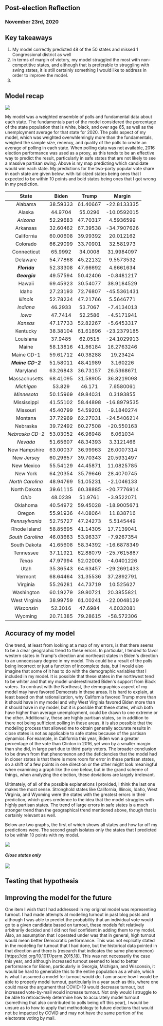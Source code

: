 ## Post-election Reflection
### November 23rd, 2020



## Key takeaways
1. My model correctly predicted 48 of the 50 states and missed 1 Congressional district as well
2. In terms of margin of victory, my model struggled the most with non-competitive states, and although that is preferable to struggling with swing states, it is still certainly something I would like to address in order to improve the model.
3. 

## Model recap

![](https://github.com/eric-white2021/gov1347blog/blob/gh-pages/final/2020pred_1.png?raw=true)

My model was a weighted ensemble of polls and fundamental data about each state. The fundamentals part of the model considered the percentage of the state population that is white, black, and over age 65, as well as the unemployment average for that state for 2020. The polls aspect of my model, which was weighted overwhlemingly more than the fundamentals, weighed the sample size, recency, and quality of the polls to create an average of polling in each state. When polling data was not available, 2016 election performance was used as a proxy, as this tends to be an effective way to predict the result, particularly in safe states that are not likely to see a massive partisan swing. Above is my map predicting which candidate would win each state. My predictions for the two-party popular vote share in each state are given below, with italicized states being ones that I expected to be within 10 points and bold states being ones that I got wrong in my prediction.

**State**|**Biden**|**Trump**|**Margin**
:-----:|:-----:|:-----:|:-----:
Alabama|38.59333|61.40667|-22.8133335
Alaska|44.9704|55.0296|-10.0592015
*Arizona*|52.29683|47.70317|4.5936599
Arkansas|32.60462|67.39538|-34.7907626
California|60.00608|39.99392|20.012162
Colorado|66.29099|33.70901|32.581973
Connecticut|65.9992|34.0008|31.9984097
Delaware|54.77868|45.22132|9.5573532
***Florida***|52.33308|47.66692|4.6661634
***Georgia***|49.57594|50.42406|-0.8481217
Hawaii|69.45923|30.54077|38.9184529
Idaho|27.23193|72.76807|-45.5361431
*Illinois*|52.78234|47.21766|5.5646771
*Indiana*|46.2933|53.7067|-7.4134013
*Iowa*|47.7414|52.2586|-4.5171941
*Kansas*|47.17733|52.82267|-5.6453317
Kentucky|38.38104|61.61896|-23.2379185
Louisiana|37.9485|62.0515|-24.1029913
Maine|58.13816|41.86184|16.2763246
Maine CD-1|59.61712|40.38288|19.23424
***Maine CD-2***|51.58011|48.41989|3.160226
Maryland|63.26843|36.73157|26.5368671
Massachusetts|68.41095|31.58905|36.8219098
*Michigan*|53.829|46.171|7.6580061
*Minnesota*|50.15969|49.84031|0.3193855
Mississippi|41.55102|58.44898|-16.8979535
Missouri|45.40799|54.59201|-9.1840274
Montana|37.72969|62.27031|-24.5406214
Nebraska|39.72492|60.27508|-20.550163
*Nebraska CD-2*|53.03052|46.96948|6.061034
*Nevada*|51.65607|48.34393|3.3121466
New Hampshire|63.00037|36.99963|26.0007314
New Jersey|60.29657|39.70343|20.5931497
New Mexico|55.54129|44.45871|11.0825785
New York|64.20354|35.79646|28.4070745
*North Carolina*|48.94769|51.05231|-2.1046133
North Dakota|39.61115|60.38885|-20.7776914
*Ohio*|48.0239|51.9761|-3.9522071
Oklahoma|40.54972|59.45028|-18.9005671
Oregon|55.91936|44.08064|11.838716
*Pennsylvania*|52.75727|47.24273|5.5145449
Rhode Island|58.85695|41.14305|17.7139041
*South Carolina*|46.03663|53.96337|-7.9267354
South Dakota|41.65608|58.34392|-16.6878349
Tennessee|37.11921|62.88079|-25.7615867
*Texas*|47.97994|52.02006|-4.0401226
Utah|35.36543|64.63457|-29.2691433
Vermont|68.64464|31.35536|37.2892791
Virginia|55.26281|44.73719|10.525627
Washington|60.19279|39.80721|20.3855821
West Virginia|38.99759|61.00241|-22.0048129
*Wisconsin*|52.3016|47.6984|4.6032081
Wyoming|20.71385|79.28615|-58.572306


## Accuracy of my model
One trend, at least from looking at a map of my errors, is that there seems to be a clear geographic trend to these errors. In particular, I tended to favor western states in Trump's direction and northeast states in Biden's direction to an unnecessary degree in my model. This could be a result of the polls being incorrect or just a function of incomplete data, but I would also imagine that some of it has to do with the demographic variables that I included in my model. It is possible that these states in the northwest tend to be whiter and that my model underestimated Biden's support from Black voters. To contrast with the Northeast, the demographics aspect of my model may have favored Democrats in these areas. It is hard to explain, at least based on that rationalization, why California favored Trump more than it should have in my model and why West Virginia favored Biden more than it should have in my model, but it is possible that these states, which both have higher than average unemployment, could be drawn to one extreme or the other. Additionally, these are highly partisan states, so in addition to there not being sufficient polling in these areas, it is also possible that the modeling process that allowed me to obtain generally accurate results in close states is not as applicable to safe states because of the partisan dynamics. For example, in California this year, Biden won a greater percentage of the vote than Clinton in 2016, yet won by a smaller margin than she did, in large part due to third party voters. The broader conclusion to be drawn from that phenomenon and the deficiencies that the model had in closer states is that there is more room for error in these partisan states, so a shift of a few points in one direction or the other might look meaningful when examining a graph like the one below, but in the grand scheme of things, when analyzing the election, these deviations are largely irrelevant. 

Ultimately, of all of the possible explanations I provided, I think the last one makes the most sense. Stronghold states like California, Illinois, Idaho, West Virginia, and Wyoming were the states with the greatest errors in their prediction, which gives credence to the idea that the model struggles with highly partisan states. The trend of large errors in safe states is a much stronger trend than the geographical trend mentioned above, though that is certainly relevant as well.

Below are two graphs, the first of which shows all states and how far off my predictions were. The second graph isolates only the states that I predicted to be within 10 points with my model. 

![](https://github.com/eric-white2021/gov1347blog/blob/gh-pages/model_error_all.png?raw=true)

#### *Close states only*

![](https://github.com/eric-white2021/gov1347blog/blob/gh-pages/model_error.png?raw=true)


## Testing that hypothesis




## Improving the model for the future

One item I wish that I had addressed in my original model was representing turnout. I had made attempts at modeling turnout in past blog posts and although I was able to predict the probability that an individual vote would go to a given candidate based on turnout, these models felt relatively arbitrarily decided and I did not feel confident in adding them to my model. Also, an assumption that I operated under was that in general, high turnout would mean better Democratic performance. This was not explicitly stated in the modeling for turnout that I had done, but the historical data pointed in that direction and there is (research that indicates the same phenomenon)[https://doi.org/10.1017/psrm.2015.18]. This was not necessarily the case this year, and although increased turnout seemed to lead to better performance for Biden, particularly in Georgia, Michigan, and Wisconsin, it would be hard to generalize this to the entire population as a whole, which is what I assumed a model for turnout would do. I am unsure how I would be able to properly model turnout, particularly in a year such as this, where one could make the argument that COVID-19 would decrease turnout, but increased vote-by-mail would increase turnout. Not only would I struggle to be able to retroactively determine how to accurately model turnout (something that also contributed to polls being off this year), I would be unsure as to how to apply that methodology to future elections that would not be impacted by COVID and may not have the same portion of the electorate voting by mail. 
